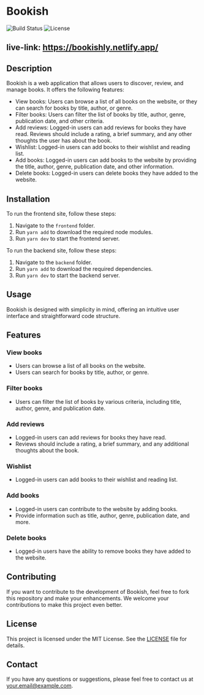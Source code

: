 # Bookish

![Build Status](https://img.shields.io/badge/build-passing-brightgreen.svg)
![License](https://img.shields.io/badge/license-MIT-blue.svg)

## live-link: https://bookishly.netlify.app/

## Description

Bookish is a web application that allows users to discover, review, and manage books. It offers the following features:

- View books: Users can browse a list of all books on the website, or they can search for books by title, author, or genre.
- Filter books: Users can filter the list of books by title, author, genre, publication date, and other criteria.
- Add reviews: Logged-in users can add reviews for books they have read. Reviews should include a rating, a brief summary, and any other thoughts the user has about the book.
- Wishlist: Logged-in users can add books to their wishlist and reading list.
- Add books: Logged-in users can add books to the website by providing the title, author, genre, publication date, and other information.
- Delete books: Logged-in users can delete books they have added to the website.

## Installation

To run the frontend site, follow these steps:

1. Navigate to the `frontend` folder.
2. Run `yarn add` to download the required node modules.
3. Run `yarn dev` to start the frontend server.

To run the backend site, follow these steps:

1. Navigate to the `backend` folder.
2. Run `yarn add` to download the required dependencies.
3. Run `yarn dev` to start the backend server.

## Usage

Bookish is designed with simplicity in mind, offering an intuitive user interface and straightforward code structure.

## Features

### View books
- Users can browse a list of all books on the website.
- Users can search for books by title, author, or genre.

### Filter books
- Users can filter the list of books by various criteria, including title, author, genre, and publication date.

### Add reviews
- Logged-in users can add reviews for books they have read.
- Reviews should include a rating, a brief summary, and any additional thoughts about the book.

### Wishlist
- Logged-in users can add books to their wishlist and reading list.

### Add books
- Logged-in users can contribute to the website by adding books.
- Provide information such as title, author, genre, publication date, and more.

### Delete books
- Logged-in users have the ability to remove books they have added to the website.

## Contributing

If you want to contribute to the development of Bookish, feel free to fork this repository and make your enhancements. We welcome your contributions to make this project even better.

## License

This project is licensed under the MIT License. See the [LICENSE](LICENSE) file for details.

## Contact

If you have any questions or suggestions, please feel free to contact us at [your.email@example.com](mailto:your.email@example.com).
